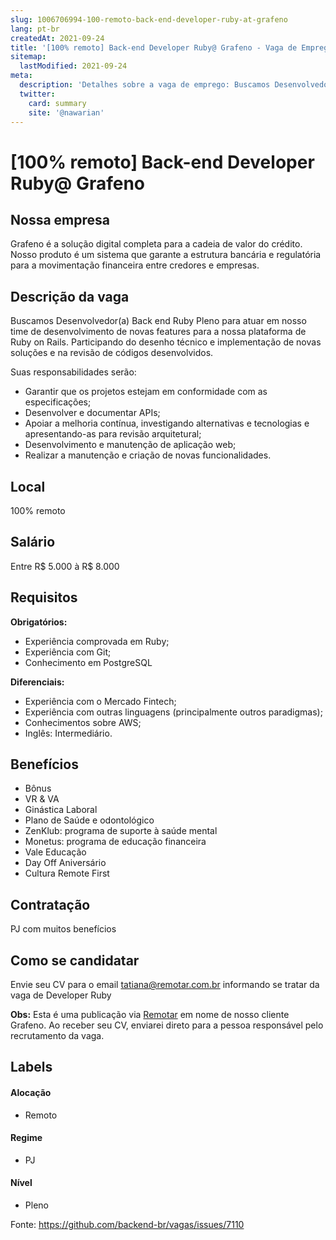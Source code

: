 ```yaml
---
slug: 1006706994-100-remoto-back-end-developer-ruby-at-grafeno
lang: pt-br
createdAt: 2021-09-24
title: '[100% remoto] Back-end Developer Ruby@ Grafeno - Vaga de Emprego'
sitemap:
  lastModified: 2021-09-24
meta:
  description: 'Detalhes sobre a vaga de emprego: Buscamos Desenvolvedor(a) Back end Ruby Pleno para atuar em nosso time de desenvolvimento de novas features para a nossa plataforma de Ruby on Rails. Participando do desenho técnico e implementação de novas soluções e na revisão de códigos desenvolvidos.  Suas responsabilidades serão: - Garantir que os projetos estejam em conformidade com as especificações; - Desenvolver e documentar APIs; - Apoiar a melhoria contínua, investigando alternativas e tecnologias e apresentando-as para revisão arquitetural; - Desenvolvimento e manutenção de aplicação web; - Realizar a manutenção e criação de novas funcionalidades.'
  twitter:
    card: summary
    site: '@nawarian'
---
```


# [100% remoto] Back-end Developer Ruby@ Grafeno

## Nossa empresa

Grafeno é a solução digital completa para a cadeia de valor do crédito. Nosso produto é um sistema que garante a estrutura bancária e regulatória para a movimentação financeira entre credores e empresas. 

## Descrição da vaga

Buscamos Desenvolvedor(a) Back end Ruby Pleno para atuar em nosso time de desenvolvimento de novas features para a nossa plataforma de Ruby on Rails. Participando do desenho técnico e implementação de novas soluções e na revisão de códigos desenvolvidos. 

Suas responsabilidades serão:

- Garantir que os projetos estejam em conformidade com as especificações;
- Desenvolver e documentar APIs;
- Apoiar a melhoria contínua, investigando alternativas e tecnologias e apresentando-as para revisão arquitetural;
- Desenvolvimento e manutenção de aplicação web;
- Realizar a manutenção e criação de novas funcionalidades.

## Local

100% remoto

## Salário

Entre R$ 5.000 à R$ 8.000

## Requisitos

**Obrigatórios:**

- Experiência comprovada em Ruby; 
- Experiência com Git;  
- Conhecimento em PostgreSQL

**Diferenciais:**

- Experiência com o Mercado Fintech;
- Experiência com outras linguagens (principalmente outros paradigmas);
- Conhecimentos sobre AWS;
- Inglês: Intermediário.

## Benefícios

- Bônus 
- VR & VA 
- Ginástica Laboral 
- Plano de Saúde e odontológico
- ZenKlub: programa de suporte à saúde mental
- Monetus: programa de educação financeira
- Vale Educação
- Day Off Aniversário
- Cultura Remote First

## Contratação

PJ com muitos benefícios

## Como se candidatar

Envie seu CV para o email tatiana@remotar.com.br informando se tratar da vaga de Developer Ruby

**Obs:** Esta é uma publicação via [Remotar](http://remotar.com.br/) em nome de nosso cliente Grafeno. Ao receber seu CV, enviarei direto para a pessoa responsável pelo recrutamento da vaga. 


## Labels
<!-- retire os labels que não fazem sentido à vaga -->

#### Alocação
- Remoto

#### Regime
- PJ

#### Nível
- Pleno

Fonte: https://github.com/backend-br/vagas/issues/7110